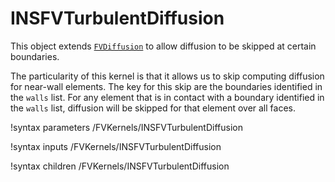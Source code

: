 # INSFVTurbulentDiffusion

This object extends [`FVDiffusion`](FVDiffusion.md) to allow diffusion to be skipped
at certain boundaries.

The particularity of this kernel is that it allows us to skip computing diffusion
for near-wall elements. The key for this skip are the boundaries identified in
the `walls` list. For any element that is in contact with a boundary identified
in the `walls` list, diffusion will be skipped for that element over all faces.

!syntax parameters /FVKernels/INSFVTurbulentDiffusion

!syntax inputs /FVKernels/INSFVTurbulentDiffusion

!syntax children /FVKernels/INSFVTurbulentDiffusion
